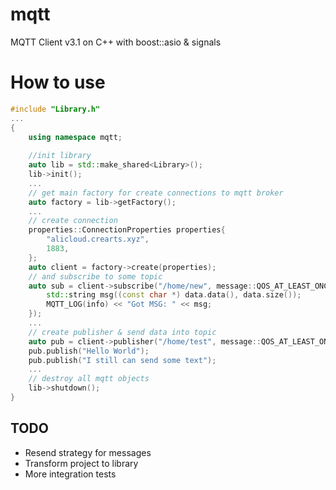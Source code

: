 # mqtt

MQTT Client v3.1 on C++ with boost::asio & signals

# How to use

```cpp
#include "Library.h"
...
{
    using namespace mqtt;
    
    //init library
    auto lib = std::make_shared<Library>();
    lib->init();
    ...
    // get main factory for create connections to mqtt broker
    auto factory = lib->getFactory();
    ...
    // create connection
    properties::ConnectionProperties properties{
        "alicloud.crearts.xyz",
        1883,
    };    
    auto client = factory->create(properties);
    // and subscribe to some topic
    auto sub = client->subscribe("/home/new", message::QOS_AT_LEAST_ONCE, [](const ByteBuffer &data) {
        std::string msg((const char *) data.data(), data.size());
        MQTT_LOG(info) << "Got MSG: " << msg;
    });
    ...
    // create publisher & send data into topic 
    auto pub = client->publisher("/home/test", message::QOS_AT_LEAST_ONCE);
    pub.publish("Hello World");
    pub.publish("I still can send some text");
    ...
    // destroy all mqtt objects
    lib->shutdown();
}


```

## TODO
* Resend strategy for messages
* Transform project to library
* More integration tests